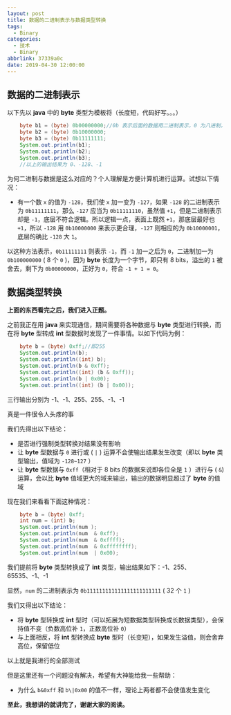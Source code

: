 ```yaml
---
layout: post
title: 数据的二进制表示与数据类型转换
tags:
  - Binary
categories:
  - 技术
  - Binary
abbrlink: 37339a0c
date: 2019-04-30 12:00:00
---
```


## 数据的二进制表示

以下先以 **java** 中的 **byte** 类型为模板将（长度短，代码好写。。。）

```java
    byte b1 = (byte) 0b00000000;//0b 表示后面的数据用二进制表示，0 为八进制，0x 为十六进制，十进制不带前缀
    byte b2 = (byte) 0b10000000;
    byte b3 = (byte) 0b11111111;
    System.out.println(b1);
    System.out.println(b2);
    System.out.println(b3);
    //以上的输出结果为 0、-128、-1
```

为何二进制与数据是这么对应的？个人理解是方便计算机进行运算。试想以下情况：

* 有一个数 `x` 的值为 `-128`，我们使 `x` 加一变为 `-127`，如果 `-128` 的二进制表示为 `0b11111111`，那么 `-127` 应当为 `0b11111110`，虽然值 `+1`，但是二进制表示却是 `-1`，底层不符合逻辑。所以逻辑一点，表面上既然 `+1`，那底层最好也 `+1`，所以 `-128` 用 `0b10000000` 来表示更合理，`-127` 则相应的为 `0b10000001`，底层的确比 `-128` 大 `1`。

以这种方法表示，`0b11111111` 则表示 `-1`，而 `-1` 加一之后为 `0`，二进制加一为 `0b100000000` ( 8 个 `0` )，因为 **byte** 长度为一个字节，即只有 8 bits，溢出的 `1` 被舍去，剩下为 `0b00000000`，正好为 `0`，符合 `-1 + 1 = 0`。

## 数据类型转换

**上面的东西看完之后，我们进入正题。**

之前我正在用 **java** 来实现通信，期间需要将各种数据与 **byte** 类型进行转换，而在将 **byte** 型转成 **int** 型数据时发现了一件事情。以如下代码为例：

```java
    byte b = (byte) 0xff;//即255
    System.out.println(b);
    System.out.println((int) b);
    System.out.println(b & 0xff);
    System.out.println((int) (b & 0xff));
    System.out.println(b | 0x00);
    System.out.println((int) (b | 0x00));
```

三行输出分别为 -1、-1、255、255、-1、-1

真是一件很令人头疼的事

我们先得出以下结论：

* 是否进行强制类型转换对结果没有影响
* 让 **byte** 型数据与 `0` 进行或 ( `|` ) 运算不会使输出结果发生改变（即以 **byte** 类型输出，值域为 `-128~127` ）
* 让 **byte** 型数据与 `0xff`（相对于 8 bits 的数据来说即各位全是 `1` ）进行与 ( `&`) 运算，会以比 **byte** 值域更大的域来输出，输出的数据明显超过了 **byte** 的值域

现在我们来看看下面这种情况：

```java
    byte b = (byte) 0xff;
    int num = (int) b;
    System.out.println(num );
    System.out.println(num  & 0xff);
    System.out.println(num  & 0xffff);
    System.out.println(num  & 0xffffffff);
    System.out.println(num  | 0x00);
```

我们提前将 **byte** 类型转换成了 **int** 类型，输出结果如下：-1、255、65535、-1、-1

显然，`num` 的二进制表示为 `0b111111111111111111111111` ( 32 个 `1` )

我们又得出以下结论：

* 将 **byte** 型转换成 **int** 型时（可以拓展为短数据类型转换成长数据类型），会保持值不变（负数高位补 `1`，正数高位补 `0`）
* 与上面相反，将 **int** 型转换成 **byte** 型时（长变短），如果发生溢值，则会舍弃高位，保留低位

以上就是我进行的全部测试

但是这里还有一个问题没有解决，希望有大神能给我一些帮助：

* 为什么 `b&0xff` 和 `b\|0x00` 的值不一样，理论上两者都不会使值发生变化

**至此，我想讲的就讲完了，谢谢大家的阅读。**
